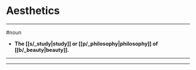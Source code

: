 # Aesthetics
---
#noun
- **The [[s/_study|study]] or [[p/_philosophy|philosophy]] of [[b/_beauty|beauty]].**
---
---
